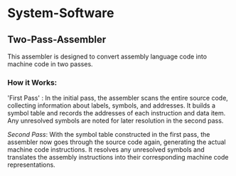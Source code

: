 # System-Software

## Two-Pass-Assembler

This assembler is designed to convert assembly language code into machine code in two passes.

### How it Works:

'First Pass' : In the initial pass, the assembler scans the entire source code, collecting information about labels, symbols, and addresses. It builds a symbol table and records the addresses of each instruction and data item. Any unresolved symbols are noted for later resolution in the second pass.

*Second Pass*: With the symbol table constructed in the first pass, the assembler now goes through the source code again, generating the actual machine code instructions. It resolves any unresolved symbols and translates the assembly instructions into their corresponding machine code representations.
